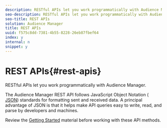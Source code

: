 ```yaml
---
description: RESTful APIs let you work programmatically with Audience Manager.
seo-description: RESTful APIs let you work programmatically with Audience Manager.
seo-title: REST APIs
solution: Audience Manager
title: REST APIs
uuid: f575c8dd-7381-4b55-8228-26eb87fbef64
index: y
internal: n
snippet: y
---
```


# REST APIs{#rest-apis}

RESTful APIs let you work programmatically with Audience Manager.

The Audience Manager REST API follows JavaScript Object Notation ( [JSON](https://www.json.org/)) standards for formatting sent and received data. A principal advantage of JSON is that it helps make API queries easy to write, read, and parse by developers and machines.

Review the [Getting Started](../../c-api/c-rest-api-main/aam-api-getting-started.md#concept_2745BC64D5BD43A49DA6020E42280863) material before working with these API methods. 
